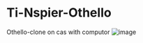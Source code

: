 # Ti-Nspier-Othello
Othello-clone on cas with computor
![image](https://github.com/yutayLemon/Ti-Nspier-Othello/assets/153248323/a12cfcfa-6bde-4642-b102-4a49c754fdc7)
